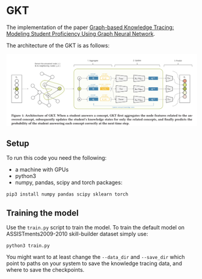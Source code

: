# GKT
The implementation of the paper [Graph-based Knowledge Tracing: Modeling Student Proficiency Using Graph Neural Network](https://dl.acm.org/doi/10.1145/3350546.3352513).

The architecture of the GKT is as follows:

![](gkt_architecture.png)

## Setup

To run this code you need the following:

- a machine with GPUs
- python3
- numpy, pandas, scipy and torch packages:
```
pip3 install numpy pandas scipy sklearn torch
```

## Training the model

Use the `train.py` script to train the model. To train the default model on ASSISTments2009-2010 skill-builder dataset simply use:

```
python3 train.py
```

You might want to at least change the `--data_dir` and `--save_dir` which point to paths on your system to save the knowledge tracing data, and where to save the checkpoints.
